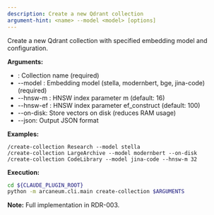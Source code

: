 ```yaml
---
description: Create a new Qdrant collection
argument-hint: <name> --model <model> [options]
---
```


Create a new Qdrant collection with specified embedding model and configuration.

**Arguments:**
- <name>: Collection name (required)
- --model <model>: Embedding model (stella, modernbert, bge, jina-code) (required)
- --hnsw-m <n>: HNSW index parameter m (default: 16)
- --hnsw-ef <n>: HNSW index parameter ef_construct (default: 100)
- --on-disk: Store vectors on disk (reduces RAM usage)
- --json: Output JSON format

**Examples:**
```
/create-collection Research --model stella
/create-collection LargeArchive --model modernbert --on-disk
/create-collection CodeLibrary --model jina-code --hnsw-m 32
```

**Execution:**
```bash
cd ${CLAUDE_PLUGIN_ROOT}
python -m arcaneum.cli.main create-collection $ARGUMENTS
```

**Note:** Full implementation in RDR-003.
